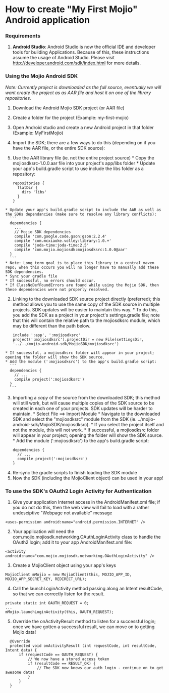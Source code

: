 # How to create "My First Mojio" Android application

### Requirements
1. **Android Studio**: Android Studio is now the official IDE and developer tools for building Applications. Because of this, these instructions assume the usage of Android Studio. Please visit http://developer.android.com/sdk/index.html for more details.

### Using the Mojio Android SDK
*Note: Currently project is downloaded as the full source, eventually we will want create the project as as AAR file and host it on one of the library repositories.*

1. Download the Android Mojio SDK project (or AAR file)

2. Create a folder for the project (Example: my-first-mojio)

3. Open Android studio and create a new Android project in that folder (Example: MyFirstMojio)

4. Import the SDK; there are a few ways to do this (depending on if you have the AAR file, or the entire SDK source):
  1. Use the AAR library file (ie. not the entire project source)
    * Copy the mojiosdksrc-1.0.0.aar file into your project's app/libs folder
    * Update your app's build.gradle script to use include the libs folder as a repository:
      ```
      repositories {
        flatDir {
          dirs 'libs'
        }
      }  
      ```
    * Update your app's build.gradle script to include the AAR as well as the SDKs dependancies (make sure to resolve any library conflicts):
      ```
      dependencies {
        ...
        // Mojio SDK dependencies
        compile 'com.google.code.gson:gson:2.2.4'
        compile 'com.mcxiaoke.volley:library:1.0.+'
        compile 'joda-time:joda-time:2.5'
        compile 'com.mojio.mojiosdk:mojiosdksrc:1.0.0@aar'
      }
      ```
    * Note: Long term goal is to place this library in a central maven repo; when this occurs you will no longer have to manually add these SDK dependencies.
    * Sync your gradle file
    * If successful, no errors should occur. 
    * If ClassNoDefFoundErrors are found while using the Mojio SDK, then these dependencies were not properly resolved.
  2. Linking to the downloaded SDK source project directly (preferred); this method allows you to use the same copy of the SDK source in multiple projects. SDK updates will be easier to maintain this way.
    * To do this, you add the SDK as a project in your project's settings.gradle file; note that this will contain the relative path to the mojiosdksrc module, which may be different than the path below.
      ```
      include ':app', ':mojiosdksrc'
      project(':mojiosdksrc').projectDir = new File(settingsDir, '../../mojio-android-sdk/MojioSDK/mojiosdksrc')
      ```
    * If successful, a mojiosdksrc folder will appear in your project; opening the folder will show the SDK source.
    * Add the module (':mojiosdksrc') to the app's build.gradle script:
      ``` 
      dependencies {
        // ... 
        compile project(':mojiosdksrc')
      }
      ```
  3. Importing a *copy* of the source from the downloaded SDK; this method will still work, but will cause multiple copies of the SDK source to be created in each one of your projects. SDK updates will be harder to maintain.
    * Select File ==> Import Module
    * Navigate to the downloaded SDK and select the "mojiosdksrc" module from the SDK (ie. ../mojio-android-sdk/MojioSDK/mojiosdksrc). 
    * If you select the project itself and not the module, this will not work.
    * If successful, a mojiosdksrc folder will appear in your project; opening the folder will show the SDK source.
    * Add the module (':mojiosdksrc') to the app's build.gradle script:
      ``` 
      dependencies {
        // ... 
        compile project(':mojiosdksrc')
      }
      ```
5. Re-sync the gradle scripts to finish loading the SDK module
6. Now the SDK (including the MojioClient object) can be used in your app!

### To use the SDK's OAuth2 Login Activity for Authentication
1. Give your application Internet access in the AndroidManifest.xml file; if you do not do this, then the web view will fail to load with a rather undesciptive "Webpage not available" message
  ```
  <uses-permission android:name="android.permission.INTERNET" />
  ```
2. Your application will need the com.mojio.mojiosdk.networking.OAuthLoginActivity class to handle the OAuth2 login; add it to your app AndroidManifest.xml file:
  ```
  <activity android:name="com.mojio.mojiosdk.networking.OAuthLoginActivity" />
  ```
3. Create a MojioClient object using your app's keys
  ```
  MojioClient mMojio = new MojioClient(this, MOJIO_APP_ID, MOJIO_APP_SECRET_KEY, REDIRECT_URL);
  ```
4. Call the launchLoginActivity method passing along an Intent resultCode, so that we can correctly listen for the result.
  ```
  private static int OAUTH_REQUEST = 0;
  ...
  mMojio.launchLoginActivity(this, OAUTH_REQUEST);
  ```
5. Override the onActivityResult method to listen for a successful login; once we have gotten a successful result, we can move on to getting Mojio data!
  ```
    @Override
    protected void onActivityResult (int requestCode, int resultCode, Intent data) {
        if (requestCode == OAUTH_REQUEST) {
            // We now have a stored access token
            if (resultCode == RESULT_OK) {
                // The SDK now knows our auth login - continue on to get awesome data!
            }
        }
    }
  ``` 
